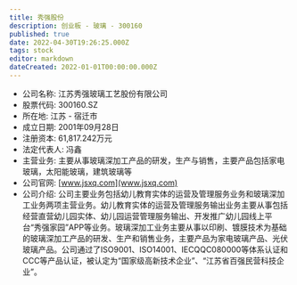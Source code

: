 ```yaml
---
title: 秀强股份
description: 创业板 - 玻璃 - 300160
published: true
date: 2022-04-30T19:26:25.000Z
tags: stock
editor: markdown
dateCreated: 2022-01-01T00:00:00.000Z
---
```


- 公司名称: 江苏秀强玻璃工艺股份有限公司
- 股票代码: 300160.SZ
- 所在地: 江苏 - 宿迁市
- 成立日期: 2001年09月28日
- 注册资本: 61,817.242万元
- 法定代表人: 冯鑫
- 主营业务: 主要从事玻璃深加工产品的研发，生产与销售，主要产品包括家电玻璃，太阳能玻璃，建筑玻璃等
- 公司官网: [www.jsxq.com](www.jsxq.com)
- 公司介绍: 公司主要业务包括幼儿教育实体的运营及管理服务业务和玻璃深加工业务两项主营业务。幼儿教育实体的运营及管理服务输出业务主要从事包括经营直营幼儿园实体、幼儿园运营管理服务输出、开发推广幼儿园线上平台“秀强家园”APP等业务。玻璃深加工业务主要从事以印刷、镀膜技术为基础的玻璃深加工产品的研发、生产和销售业务，主要产品为家电玻璃产品、光伏玻璃产品。公司通过了ISO9001、ISO14001、IECQQC080000等体系认证和CCC等产品认证，被认定为“国家级高新技术企业”、“江苏省百强民营科技企业”。


